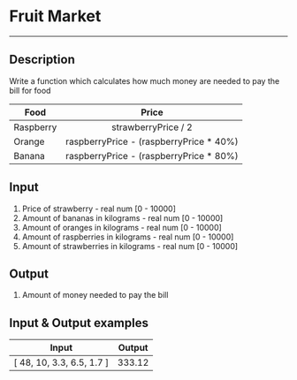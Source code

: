# Fruit Market
---

## Description
Write a function which calculates how much money are needed to pay the bill for food

|    Food     |                   Price                   |
| ----------- | :---------------------------------------: |
|  Raspberry  |             strawberryPrice / 2           |
|   Orange    |  raspberryPrice - (raspberryPrice * 40%)  |
|   Banana    |  raspberryPrice - (raspberryPrice * 80%)  |

## Input
1. Price of strawberry - real num [0 - 10000]
2. Amount of bananas in kilograms - real num [0 - 10000]
3. Amount of oranges in kilograms - real num [0 - 10000]
4. Amount of raspberries in kilograms - real num [0 - 10000]
5. Amount of strawberries in kilograms - real num [0 - 10000]

## Output
1. Amount of money needed to pay the bill

## Input & Output examples

|           Input           |   Output   |
| ------------------------- | :--------: |
| [ 48, 10, 3.3, 6.5, 1.7 ] |   333.12   |